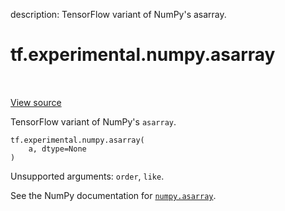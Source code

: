 description: TensorFlow variant of NumPy's asarray.

<div itemscope itemtype="http://developers.google.com/ReferenceObject">
<meta itemprop="name" content="tf.experimental.numpy.asarray" />
<meta itemprop="path" content="Stable" />
</div>

# tf.experimental.numpy.asarray

<!-- Insert buttons and diff -->

<table class="tfo-notebook-buttons tfo-api nocontent" align="left">

</table>

<a target="_blank" href="/code/stable/tensorflow/python/ops/numpy_ops/np_array_ops.py">View source</a>



TensorFlow variant of NumPy's `asarray`.

<pre class="devsite-click-to-copy prettyprint lang-py tfo-signature-link">
<code>tf.experimental.numpy.asarray(
    a, dtype=None
)
</code></pre>



<!-- Placeholder for "Used in" -->

Unsupported arguments: `order`, `like`.

See the NumPy documentation for [`numpy.asarray`](https://numpy.org/doc/1.16/reference/generated/numpy.asarray.html).